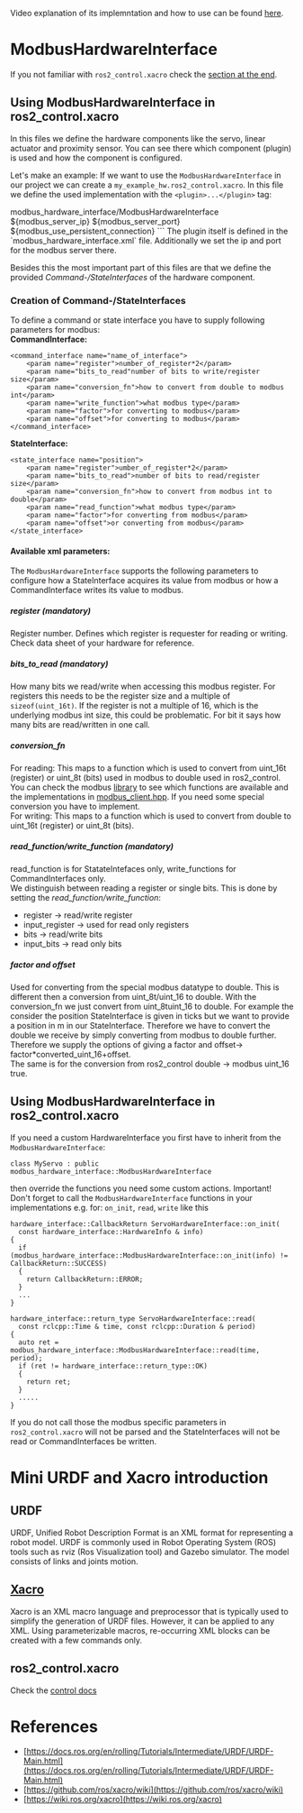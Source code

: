 Video explanation of its implemntation and how to use can be found [here](https://youtu.be/iEiZje8imeU?si=3jsBkv6SsXmHkQpW).
# ModbusHardwareInterface
If you not familiar with `ros2_control.xacro` check the [section at the end](#mini-urdf-and-xacro-introduction).
## Using ModbusHardwareInterface in ros2_control.xacro
In this files we define the hardware components like the servo, linear actuator and proximity sensor. You can see there which component (plugin) is used and how the component is configured.

Let's make an example: If we want to use the `ModbusHardwareInterface` in our project we can create a `my_example_hw.ros2_control.xacro`. In this file we define the used implementation with the `<plugin>...</plugin>` tag:
<?xml version="1.0" encoding="UTF-8"?>
<robot xmlns:xacro="http://wiki.ros.org/xacro">
  <xacro:macro name="my_servo_motor_ros2_control" params="
               name
               modbus_server_ip:=10.150.1.4
               modbus_server_port:=502
               modbus_use_persistent_connection:=true"
               >
    <ros2_control name="${name}" type="system">
      <hardware>
        <plugin>modbus_hardware_interface/ModbusHardwareInterface</plugin>
        <param name="modbus_server_ip">${modbus_server_ip}</param>
        <param name="modbus_server_port">${modbus_server_port}</param>
        <param name="use_persistent_connection">${modbus_use_persistent_connection}</param>
      </hardware>
  </xacro:macro>
</robot>
```
The plugin itself is defined in the `modbus_hardware_interface.xml` file. Additionally we set the ip and port for the modbus server there.

Besides this the most important part of this files are that we define the provided *Command-/StateInterfaces* of the hardware component.

### Creation of Command-/StateInterfaces
To define a command or state interface you have to supply following parameters for modbus:\
**CommandInterface:**
```
<command_interface name="name_of_interface">
    <param name="register">number_of_register*2</param>
    <param name="bits_to_read"number of bits to write/register size</param>
    <param name="conversion_fn">how to convert from double to modbus int</param>
    <param name="write_function">what modbus type</param>
    <param name="factor">for converting to modbus</param>
    <param name="offset">for converting to modbus</param>
</command_interface>
```
**StateInterface:**
```
<state_interface name="position">
    <param name="register">umber_of_register*2</param>
    <param name="bits_to_read">number of bits to read/register size</param>
    <param name="conversion_fn">how to convert from modbus int to double</param>
    <param name="read_function">what modbus type</param>
    <param name="factor">for converting from modbus</param>
    <param name="offset">or converting from modbus</param>
</state_interface>
```
#### Available xml parameters:
The `ModbusHardwareInterface` supports the following parameters to configure how a StateInterface acquires its value from modbus or how a CommandInterface writes its value to modbus.
##### register (mandatory)
Register number. Defines which register is requester for reading or writing. Check data sheet of your hardware for reference.
##### bits_to_read (mandatory)
How many bits we read/write when accessing this modbus register. For registers this needs to be the register size and a multiple of `sizeof(uint_16t)`. If the register is not a multiple of 16, which is the underlying modbus int size, this could be problematic. For bit it says how many bits are read/written in one call.
##### conversion_fn
For reading: This maps to a function which is used to convert from uint_16t (register) or uint_8t (bits) used in modbus to double used in ros2_control. You can check the modbus [library](https://libmodbus.org/reference/) to see which functions are available and the implementations in [modbus_client.hpp](https://github.com/StoglRobotics/modbus_hardware_interface/blob/master/include/modbus_hardware_interface/modbus_client.hpp). If you need some special conversion you have to implement.\
For writing: This maps to a function which is used to convert from double to uint_16t (register) or uint_8t (bits).
##### read_function/write_function (mandatory)
read_function is for StatateIntefaces only, write_functions for CommandInterfaces only. \
We distinguish between reading a register or single bits. This is done by setting the *read_function/write_function*:
* register -> read/write register
* input_register -> used for read only registers
* bits -> read/write bits
* input_bits -> read only bits
##### factor and offset
Used for converting from the special modbus datatype to double. This is different then a conversion from uint_8t/uint_16 to double. With the conversion_fn we just convert from uint_8tuint_16 to double. For example the consider the position StateInterface is given in ticks but we want to provide a position in m in our StateInterface. Therefore we have to convert the double we receive by simply converting from modbus to double further. Therefore we supply the options of giving a factor and offset-> factor*converted_uint_16+offset.\
The same is for the conversion from ros2_control double -> modbus uint_16 true.

## Using ModbusHardwareInterface in ros2_control.xacro
If you need a custom HardwareInterface you first have to inherit from the `ModbusHardwareInterface`:
```
class MyServo : public modbus_hardware_interface::ModbusHardwareInterface
```
then override the functions you need some custom actions. Important! Don't forget to call the `ModbusHardwareInterface` functions in your implementations e.g. for: `on_init`, `read`, `write` like this

```
hardware_interface::CallbackReturn ServoHardwareInterface::on_init(
  const hardware_interface::HardwareInfo & info)
{
  if (modbus_hardware_interface::ModbusHardwareInterface::on_init(info) != CallbackReturn::SUCCESS)
  {
    return CallbackReturn::ERROR;
  }
  ...
}
```
```
hardware_interface::return_type ServoHardwareInterface::read(
  const rclcpp::Time & time, const rclcpp::Duration & period)
{
  auto ret = modbus_hardware_interface::ModbusHardwareInterface::read(time, period);
  if (ret != hardware_interface::return_type::OK)
  {
    return ret;
  }
  .....
}
```
If you do not call those the modbus specific parameters in `ros2_control.xacro` will not be parsed and the StateInterfaces will not be read or CommandInterfaces be written.

# Mini URDF and Xacro introduction
## URDF
URDF, Unified Robot Description Format is an XML format for representing a robot model. URDF is commonly used in Robot Operating System (ROS) tools such as rviz (Ros Visualization tool) and Gazebo simulator. The model consists of links and joints motion.
## [Xacro](https://github.com/ros/xacro/wiki)
Xacro is an XML macro language and preprocessor that is typically used to simplify the generation of URDF files. However, it can be applied to any XML. Using parameterizable macros, re-occurring XML blocks can be created with a few commands only.
## ros2_control.xacro
Check the [control docs](https://control.ros.org/rolling/doc/getting_started/getting_started.html#hardware-description-in-urdf)
# References
* [https://docs.ros.org/en/rolling/Tutorials/Intermediate/URDF/URDF-Main.html](https://docs.ros.org/en/rolling/Tutorials/Intermediate/URDF/URDF-Main.html)
* [https://github.com/ros/xacro/wiki](https://github.com/ros/xacro/wiki)
* [https://wiki.ros.org/xacro](https://wiki.ros.org/xacro)

